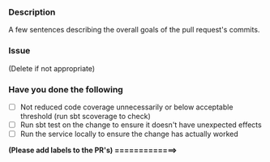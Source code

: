 ### Description
A few sentences describing the overall goals of the pull request's commits.

### Issue
(Delete if not appropriate)

### Have you done the following
<!--- Please indicate that you have completed the following -->
- [ ] Not reduced code coverage unnecessarily or below acceptable threshold (run sbt scoverage to check)
- [ ] Run sbt test on the change to ensure it doesn't have unexpected effects
- [ ] Run the service locally to ensure the change has actually worked

**(Please add labels to the PR's) =============>**
